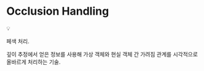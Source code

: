 # Occlusion Handling

<aside>
💡

페색 처리.

깊이 추정에서 얻은 정보를 사용해 가상 객체와 현실 객체 간 가려짐 관계를 시각적으로 올바르게 처리하는 기술.

</aside>